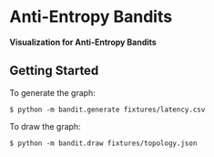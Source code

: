 # Anti-Entropy Bandits

**Visualization for Anti-Entropy Bandits**


## Getting Started

To generate the graph:

```
$ python -m bandit.generate fixtures/latency.csv
```

To draw the graph:

```
$ python -m bandit.draw fixtures/topology.json
```
